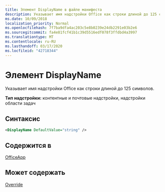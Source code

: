 ```yaml
---
title: Элемент DisplayName в файле манифеста
description: Указывает имя надстройки Office как строки длиной до 125 символов.
ms.date: 10/09/2018
localization_priority: Normal
ms.openlocfilehash: 7f7ba9dfa4ac203c5e8b0239e24db2291e03b2e6
ms.sourcegitcommit: fa4e81fcf41b1c39d5516edf078f3ffdbd4a3997
ms.translationtype: MT
ms.contentlocale: ru-RU
ms.lasthandoff: 03/17/2020
ms.locfileid: "42718344"
---
```

# <a name="displayname-element"></a>Элемент DisplayName

Указывает имя надстройки Office как строки длиной до 125 символов.

**Тип надстройки:** контентные и почтовые надстройки, надстройки области задач

## <a name="syntax"></a>Синтаксис

```XML
<DisplayName DefaultValue="string" />
```

## <a name="contained-in"></a>Содержится в

[OfficeApp](officeapp.md)


## <a name="can-contain"></a>Может содержать

[Override](override.md)

